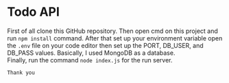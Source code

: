 # Todo API

First of all clone this GitHub repository. Then open cmd on this project and run `npm install` command. 
After that set up your environment variable open the `.env` file on your code editor then set up the PORT, DB_USER, and DB_PASS values. Basically, I used MongoDB as a database. 
<br/>
Finally, run the command `node index.js` for the run server.

`Thank you`
